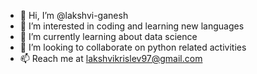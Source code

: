 - 👋 Hi, I’m @lakshvi-ganesh
- 👀 I’m interested in coding and learning new languages
- 🌱 I’m currently learning about data science
- 💞️ I’m looking to collaborate on python related activities
- 📫 Reach me at lakshvikrislev97@gmail.com

<!---
lakshvi-ganesh/lakshvi-ganesh is a ✨ special ✨ repository because its `README.md` (this file) appears on your GitHub profile.
You can click the Preview link to take a look at your changes.
--->

